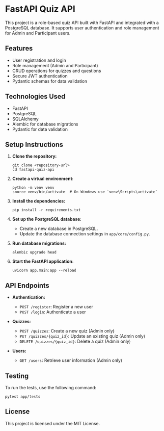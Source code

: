 # FastAPI Quiz API

This project is a role-based quiz API built with FastAPI and integrated with a PostgreSQL database. It supports user authentication and role management for Admin and Participant users.

## Features

- User registration and login
- Role management (Admin and Participant)
- CRUD operations for quizzes and questions
- Secure JWT authentication
- Pydantic schemas for data validation

## Technologies Used

- FastAPI
- PostgreSQL
- SQLAlchemy
- Alembic for database migrations
- Pydantic for data validation

## Setup Instructions

1. **Clone the repository:**
   ```
   git clone <repository-url>
   cd fastapi-quiz-api
   ```

2. **Create a virtual environment:**
   ```
   python -m venv venv
   source venv/bin/activate  # On Windows use `venv\Scripts\activate`
   ```

3. **Install the dependencies:**
   ```
   pip install -r requirements.txt
   ```

4. **Set up the PostgreSQL database:**
   - Create a new database in PostgreSQL.
   - Update the database connection settings in `app/core/config.py`.

5. **Run database migrations:**
   ```
   alembic upgrade head
   ```

6. **Start the FastAPI application:**
   ```
   uvicorn app.main:app --reload
   ```

## API Endpoints

- **Authentication:**
  - `POST /register`: Register a new user
  - `POST /login`: Authenticate a user

- **Quizzes:**
  - `POST /quizzes`: Create a new quiz (Admin only)
  - `PUT /quizzes/{quiz_id}`: Update an existing quiz (Admin only)
  - `DELETE /quizzes/{quiz_id}`: Delete a quiz (Admin only)

- **Users:**
  - `GET /users`: Retrieve user information (Admin only)

## Testing

To run the tests, use the following command:
```
pytest app/tests
```

## License

This project is licensed under the MIT License.
